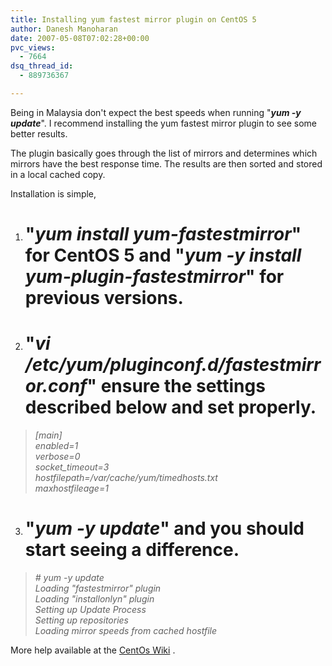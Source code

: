 ```yaml
---
title: Installing yum fastest mirror plugin on CentOS 5
author: Danesh Manoharan
date: 2007-05-08T07:02:28+00:00
pvc_views:
  - 7664
dsq_thread_id:
  - 889736367

---
```

Being in Malaysia don't expect the best speeds when running "**_yum -y update_**". I recommend installing the yum fastest mirror plugin to see some better results.

The plugin basically goes through the list of mirrors and determines which mirrors have the best response time. The results are then sorted and stored in a local cached copy.

Installation is simple,

1. # "_**yum install yum-fastestmirror**_" for CentOS 5 and "_**yum -y install yum-plugin-fastestmirror**_" for previous versions.

2. # "**_vi /etc/yum/pluginconf.d/fastestmirror.conf_**" ensure the settings described below and set properly.

>  _[main]  
> enabled=1  
> verbose=0  
> socket_timeout=3  
> hostfilepath=/var/cache/yum/timedhosts.txt  
> maxhostfileage=1_

3. # "**_yum -y update_**" and you should start seeing a difference.

> _\# yum -y update  
> Loading "fastestmirror" plugin  
> Loading "installonlyn" plugin  
> Setting up Update Process  
> Setting up repositories  
> Loading mirror speeds from cached hostfile_

More help available at the [CentOs Wiki][1] .

 [1]: http://wiki.centos.org/PackageManagement/Yum/FastestMirror